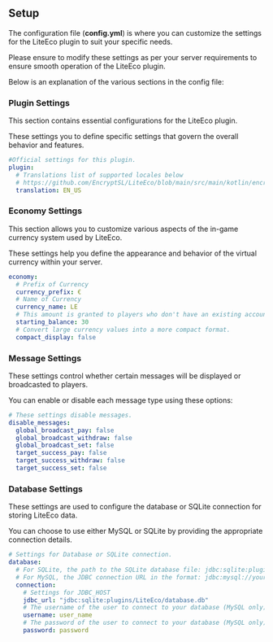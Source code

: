 ## Setup
The configuration file (**config.yml**) is where you can customize the settings for the LiteEco plugin to suit your specific needs.

Please ensure to modify these settings as per your server requirements to ensure smooth operation of the LiteEco plugin.

Below is an explanation of the various sections in the config file:

### Plugin Settings

This section contains essential configurations for the LiteEco plugin.

These settings you to define specific settings that govern the overall behavior and features.

```YAML
#Official settings for this plugin.
plugin:
  # Translations list of supported locales below
  # https://github.com/EncryptSL/LiteEco/blob/main/src/main/kotlin/encryptsl/cekuj/net/api/enums/LangKey.kt
  translation: EN_US
```

### Economy Settings

This section allows you to customize various aspects of the in-game currency system used by LiteEco.

These settings help you define the appearance and behavior of the virtual currency within your server.

```YAML
economy:
  # Prefix of Currency
  currency_prefix: €
  # Name of Currency
  currency_name: LE
  # This amount is granted to players who don't have an existing account in the database.
  starting_balance: 30
  # Convert large currency values into a more compact format.
  compact_display: false
```

### Message Settings

These settings control whether certain messages will be displayed or broadcasted to players. 

You can enable or disable each message type using these options:

```YAML
# These settings disable messages.
disable_messages:
  global_broadcast_pay: false
  global_broadcast_withdraw: false
  global_broadcast_set: false
  target_success_pay: false
  target_success_withdraw: false
  target_success_set: false
```

### Database Settings

These settings are used to configure the database or SQLite connection for storing LiteEco data.

You can choose to use either MySQL or SQLite by providing the appropriate connection details.

```YAML
# Settings for Database or SQLite connection.
database:
  # For SQLite, the path to the SQLite database file: jdbc:sqlite:plugins/LiteEco/database.db
  # For MySQL, the JDBC connection URL in the format: jdbc:mysql://your_host:port/name_of_database
  connection:
    # Settings for JDBC_HOST
    jdbc_url: "jdbc:sqlite:plugins/LiteEco/database.db"
    # The username of the user to connect to your database (MySQL only).
    username: user_name
    # The password of the user to connect to your database (MySQL only).
    password: password
```

